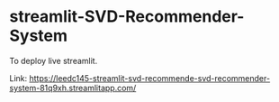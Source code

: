 # streamlit-SVD-Recommender-System
To deploy live streamlit.

Link: https://leedc145-streamlit-svd-recommende-svd-recommender-system-81q9xh.streamlitapp.com/
